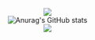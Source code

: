 <div align="center">
    <img src="https://capsule-render.vercel.app/api?type=waving&color=FFEDC9&height=110&section=header&text=RESERVATION&fontSize=40" />
</div>
<div align="center">
    <img src="https://github-readme-stats.vercel.app/api?username=anuraghazra&show_icons=true&theme=transparent" alt="Anurag's GitHub stats" />
</div>
<div align="center">
    <img src="https://capsule-render.vercel.app/api?type=waving&color=FFEDC9&height=110&section=footer" />
</div>

